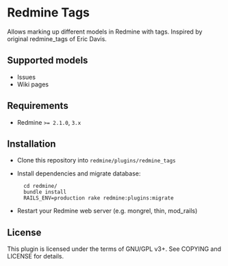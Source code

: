 Redmine Tags
============

Allows marking up different models in Redmine with tags.
Inspired by original redmine\_tags of Eric Davis.


Supported models
----------------

- Issues
- Wiki pages


Requirements
------------

- Redmine `>= 2.1.0`, `3.x`


Installation
------------

- Clone this repository into `redmine/plugins/redmine_tags`
- Install dependencies and migrate database:

        cd redmine/
        bundle install
        RAILS_ENV=production rake redmine:plugins:migrate

- Restart your Redmine web server (e.g. mongrel, thin, mod\_rails)


License
-------

This plugin is licensed under the terms of GNU/GPL v3+.
See COPYING and LICENSE for details.

